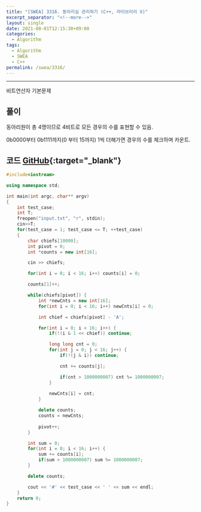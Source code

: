 ```yaml
---
title: "[SWEA] 3316. 동아리실 관리하기 (C++, 라이브러리 X)"
excerpt_separator: "<!--more-->"
layout: single
date: 2021-08-01T12:15:30+09:00
categories:
  - Algorithm
tags:
  - Algorithm
  - SWEA
  - C++
permalink: /swea/3316/
---
```

---

비트연산자 기본문제

## 풀이

동아리원이 총 4명이므로 4비트로 모든 경우의 수를 표현할 수 있음.

0b0000부터 0b1111까지(0 부터 15까지) 1씩 더해가면 경우의 수를 체크하며 카운트.

<!--more-->


## 코드 [GitHub](https://github.com/unionyy/samsung-algorithm-21/blob/main/bitwise-operation/basic-problems/club/main.cpp){:target="_blank"}

```cpp
#include<iostream>

using namespace std;

int main(int argc, char** argv)
{
	int test_case;
	int T;
	freopen("input.txt", "r", stdin);
	cin>>T;
	for(test_case = 1; test_case <= T; ++test_case)
	{
        char chiefs[10000];
        int pivot = 0;
        int *counts = new int[16];

        cin >> chiefs;

        for(int i = 0; i < 16; i++) counts[i] = 0;

        counts[1]++;

        while(chiefs[pivot]) {
            int *newCnts = new int[16];
            for(int i = 0; i < 16; i++) newCnts[i] = 0;

            int chief = chiefs[pivot] - 'A';

            for(int i = 0; i < 16; i++) {
                if(!(i & 1 << chief)) continue;

                long long cnt = 0;
                for(int j = 0; j < 16; j++) {
                    if(!(j & i)) continue;

                    cnt += counts[j];

                    if(cnt > 1000000007) cnt %= 1000000007;
                }
                
                newCnts[i] = cnt;
            }

            delete counts;
            counts = newCnts;
            
            pivot++;
        }

        int sum = 0;
        for(int i = 0; i < 16; i++) {
            sum += counts[i];
            if(sum > 1000000007) sum %= 1000000007;
        }

        delete counts;

        cout << '#' << test_case << ' ' << sum << endl;
	}
	return 0;
}
```
